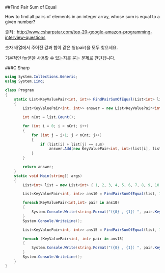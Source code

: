 ##Find Pair Sum of Equal

How to find all pairs of elements in an integer array, whose sum is equal to a given number?  

출처 : <http://www.csharpstar.com/top-20-google-amazon-programming-interview-questions>

숫자 배열에서 주어진 값과 합이 같은 쌍(pair)을 모두 찾으세요.

기본적인 for문을 사용할 수 있는지를 묻는 문제로 판단됩니다.

###C Sharp

```C#
using System.Collections.Generic;
using System.Linq;

class Program
{
    static List<KeyValuePair<int, int>> FindPairSumOfEqual(List<int> list, int sum)
    {
        List<KeyValuePair<int, int>> answer = new List<KeyValuePair<int, int>>();

        int nCnt = list.Count();

        for (int i = 0; i < nCnt; i++)
        {
            for (int j = i+1; j < nCnt; j++)
            {
                if (list[i] + list[j] == sum)
                    answer.Add(new KeyValuePair<int, int>(list[i], list[j]));
            }
        }

        return answer;
    }
    static void Main(string[] args)
    {
        List<int> list = new List<int> { 1, 2, 3, 4, 5, 6, 7, 8, 9, 10 };

        List<KeyValuePair<int, int>> ans10 = FindPairSumOfEqual(list, 10);

        foreach(KeyValuePair<int,int> pair in ans10)
        {
            System.Console.Write(string.Format("({0} , {1}) ", pair.Key, pair.Value));
        }
        System.Console.WriteLine();

        List<KeyValuePair<int, int>> ans15 = FindPairSumOfEqual(list, 15);

        foreach (KeyValuePair<int, int> pair in ans15)
        {
            System.Console.Write(string.Format("({0} , {1}) ", pair.Key, pair.Value));
        }
        System.Console.WriteLine();
    }
}
```
